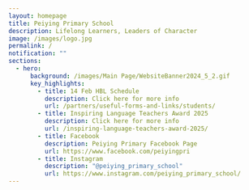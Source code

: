 ```yaml
---
layout: homepage
title: Peiying Primary School
description: Lifelong Learners, Leaders of Character
image: /images/logo.jpg
permalink: /
notification: ""
sections:
  - hero:
      background: /images/Main Page/WebsiteBanner2024_5_2.gif
      key_highlights:
        - title: 14 Feb HBL Schedule
          description: Click here for more info
          url: /partners/useful-forms-and-links/students/
        - title: Inspiring Language Teachers Award 2025
          description: Click here for more info
          url: /inspiring-language-teachers-award-2025/
        - title: Facebook
          description: Peiying Primary Facebook Page
          url: https://www.facebook.com/peiyingpri
        - title: Instagram
          description: "@peiying_primary_school"
          url: https://www.instagram.com/peiying_primary_school/
---
```

